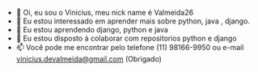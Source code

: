 - 👋 Oi, eu sou o Vinicius, meu nick name  é Valmeida26
- 👀 Eu estou interessado em aprender mais sobre python, java , django.
- 🌱 Eu estou aprendendo django, python e java
- 💞️ Eu estou disposto à colaborar com repositorios python e django
- 📫 Você pode me encontrar pelo telefone (11) 98166-9950 ou e-mail vinicius.devalmeida@gmail.com  (Obrigado)
<!---
Valmeida26/Valmeida26 is a ✨ special ✨ repository because its `README.md` (this file) appears on your GitHub profile.
You can click the Preview link to take a look at your changes.
--->
